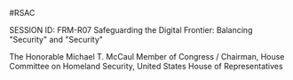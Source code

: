 #RSAC

SESSION ID: FRM-R07
Safeguarding the Digital Frontier: Balancing "Security" and "Security"

The Honorable Michael T. McCaul
Member of Congress / Chairman, House Committee on Homeland Security, United States House of Representatives


